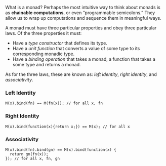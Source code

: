What is a monad? Perhaps the most intuitive way to think about monads is as **chainable computations**, or even “programmable semicolons.” They allow us to wrap up computations and sequence them in meaningful ways.

A monad must have three particular properties and obey three particular laws. Of the three properties it must:
- Have a _type constructor_ that defines its type.
- Have a _unit function_ that converts a value of some type to its corresponding monadic type. 
- Have a _binding operation_ that takes a monad, a function that takes a some type and returns a monad. 

As for the three laws, these are known as: _left identity_, _right identity_, and _associativity_.
### Left Identity
```JS
M(x).bind(fn) == M(fn(x)); // for all x, fn
```
### Right Identity
```JS
M(x).bind(function(x){return x;}) == M(x); // for all x
```
### Associativity
```JS
M(x).bind(fn).bind(gn) == M(x).bind(function(x) {
  return gn(fn(x));
}); // for all x, fn, gn
```